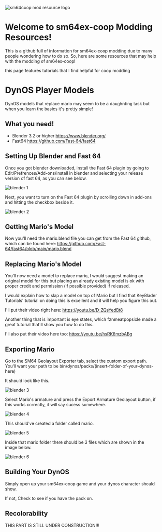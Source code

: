 ![sm64coop mod resource logo](https://github.com/TrashcamSaysFrick/sm64ex-coop-modding-resources/assets/90653075/e1b8bc34-fd5a-42d5-a69e-85f3500e8b04)
# Welcome to sm64ex-coop Modding Resources!
This is a github full of information for sm64ex-coop modding due to many people wondering how to do so. So, here are some resources that may help with the modding of sm64ex-coop!

this page features tutorials that I find helpful for coop modding


# DynOS Player Models
DynOS models that replace mario may seem to be a daughnting task but when you learn the basics it's pretty simple!

## What you need!
- Blender 3.2 or higher https://www.blender.org/
- Fast64 https://github.com/Fast-64/fast64

## Setting Up Blender and Fast 64

Once you got blender downloaded, install the Fast 64 plugin by going to Edit/Prefrences/Add-ons/Install in blender and selecting your release version of fast 64, as you can see below.

![blender 1](https://github.com/TrashcamSaysFrick/sm64ex-coop-modding-resources/assets/90653075/3b6ad543-176d-4723-b336-2c0f36b57046)

Next, you want to turn on the Fast 64 plugin by scrolling down in add-ons and hitting the checkbox beside it.

![blender 2](https://github.com/TrashcamSaysFrick/sm64ex-coop-modding-resources/assets/90653075/534394f5-28a7-44e6-93a9-bb3ba807be3d)

## Getting Mario's Model

Now you'll need the mario.blend file you can get from the Fast 64 github, which can be found here: https://github.com/Fast-64/fast64/blob/main/mario.blend

## Replacing Mario's Model

You'll now need a model to replace mario, I would suggest making an original model for this but placing an already existing model is ok with proper credit and permission (if possible provided) if released.

I would explain how to slap a model on top of Mario but I find that KeyBlader Tutorials' tutorial on doing this is excellent and it will help you figure this out.

I'll put their video right here: https://youtu.be/D-ZQsYedBt8

Another thing that is important is eye states, which fznmeatpopsicle made a great tutorial that'll show you how to do this.

I'll also put their video here too: https://youtu.be/hsRK8mzbABg

## Exporting Mario

Go to the SM64 Geolayout Exporter tab, select the custom export path. You'll want your path to be bin/dynos/packs/(insert-folder-of-your-dynos-here)

It should look like this.

![blender 3](https://github.com/TrashcamSaysFrick/sm64ex-coop-modding-resources/assets/90653075/fcf9a721-09d8-4306-8d50-26aec0769e9f)

Select Mario's armature and press the Export Armature Geolayout button, if this works correctly, it will say sucess somewhere.

![blender 4](https://github.com/TrashcamSaysFrick/sm64ex-coop-modding-resources/assets/90653075/3b60a177-5b1a-4f93-92a7-7ecb917b2597)

This should've created a folder called mario.

![blender 5](https://github.com/TrashcamSaysFrick/sm64ex-coop-modding-resources/assets/90653075/f9abf387-9ee1-48ee-91ec-fb17bc5f30c8)

Inside that mario folder there should be 3 files which are shown in the image below.

![blender 6](https://github.com/TrashcamSaysFrick/sm64ex-coop-modding-resources/assets/90653075/5c8bef53-6161-48cb-9241-0a9aeb3f8030)

## Building Your DynOS

Simply open up your sm64ex-coop game and your dynos character should show.

If not, Check to see if you have the pack on.

## Recolorability

THIS PART IS STILL UNDER CONSTRUCTION!!!


